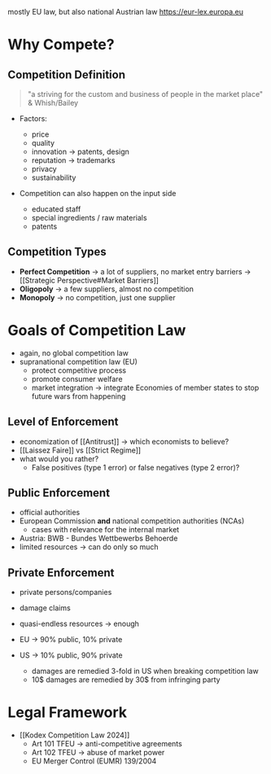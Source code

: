 mostly EU law, but also national Austrian law
https://eur-lex.europa.eu

# Why Compete?
## Competition Definition
> "a striving for the custom and business of people in the market place"
> &amp; Whish/Bailey

- Factors:
	- price
	- quality
	- innovation -> patents, design
	- reputation -> trademarks
	- privacy
	- sustainability

- Competition can also happen on the input side
	- educated staff
	- special ingredients / raw materials
	- patents

## Competition Types
- **Perfect Competition** -> a lot of suppliers, no market entry barriers -> [[Strategic Perspective#Market Barriers]]
- **Oligopoly** -> a few suppliers, almost no competition
- **Monopoly** -> no competition, just one supplier

# Goals of Competition Law
- again, no global competition law
- supranational competition law (EU)
	- protect competitive process
	- promote consumer welfare
	- market integration -> integrate Economies of member states to stop future wars from happening

## Level of Enforcement
- economization of [[Antitrust]] -> which economists to believe?
- [[Laissez Faire]] vs [[Strict Regime]]
- what would you rather? 
	- False positives (type 1 error) or false negatives (type 2 error)?

## Public Enforcement
- official authorities
- European Commission **and** national competition authorities (NCAs)
	- cases with relevance for the internal market
- Austria: BWB - Bundes Wettbewerbs Behoerde
- limited resources -> can do only so much
## Private Enforcement
- private persons/companies 
- damage claims
- quasi-endless resources -> enough

- EU -> 90% public, 10% private
- US -> 10% public, 90% private
	- damages are remedied 3-fold in US when breaking competition law
	- 10$ damages are remedied by 30$ from infringing party

# Legal Framework
- [[Kodex Competition Law 2024]]
	- Art 101 TFEU -> anti-competitive agreements
	- Art 102 TFEU -> abuse of market power
	- EU Merger Control (EUMR) 139/2004




